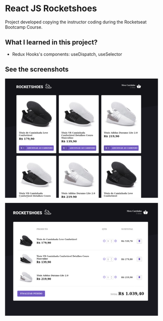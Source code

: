 # React JS Rocketshoes

Project developed copying the instructor coding during the Rocketseat Bootcamp Course.

## What I learned in this project?

- Redux Hooks's components: useDispatch, useSelector

## See the screenshots

![List Repositories](readme/screenshot-1.png)

![See Repository](readme/screenshot-2.png)
